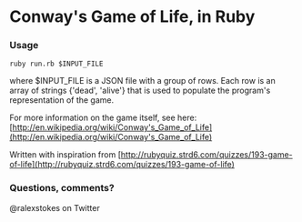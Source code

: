 # Conway's Game of Life, in Ruby

### Usage

    ruby run.rb $INPUT_FILE

where $INPUT_FILE is a JSON file with a group of rows.
Each row is an array of strings {'dead', 'alive'} that is used to
populate the program's representation of the game.

For more information on the game itself, see here:
[http://en.wikipedia.org/wiki/Conway's_Game_of_Life](http://en.wikipedia.org/wiki/Conway's_Game_of_Life)

Written with inspiration from [http://rubyquiz.strd6.com/quizzes/193-game-of-life](http://rubyquiz.strd6.com/quizzes/193-game-of-life)

### Questions, comments?
@ralexstokes on Twitter